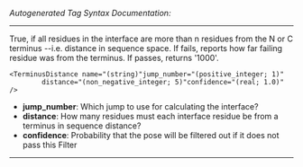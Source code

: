 _Autogenerated Tag Syntax Documentation:_

---
True, if all residues in the interface are more than n residues from the N or C terminus --i.e. distance in sequence space. If fails, reports how far failing residue was from the terminus. If passes, returns '1000'.

```
<TerminusDistance name="(string)"jump_number="(positive_integer; 1)"
        distance="(non_negative_integer; 5)"confidence="(real; 1.0)" />
```

-   **jump_number**: Which jump to use for calculating the interface?
-   **distance**: How many residues must each interface residue be from a terminus in sequence distance?
-   **confidence**: Probability that the pose will be filtered out if it does not pass this Filter

---
